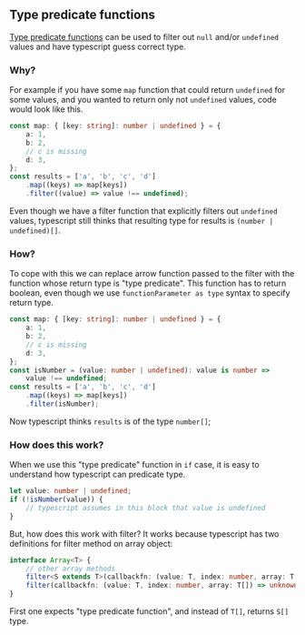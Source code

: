 ## Type predicate functions
[Type predicate functions](https://www.typescriptlang.org/docs/handbook/advanced-types.html#using-type-predicates) can be used to filter out `null` and/or `undefined` values and have typescript guess correct type.

### Why?
For example if you have some `map` function that could return `undefined` for some values, and you wanted to return only not `undefined` values, code would look like this.

```ts
const map: { [key: string]: number | undefined } = {
    a: 1,
    b: 2,
    // c is missing
    d: 3,
};
const results = ['a', 'b', 'c', 'd']
    .map((keys) => map[keys])
    .filter((value) => value !== undefined);
```

Even though we have a filter function that explicitly filters out `undefined` values, typescript still thinks that resulting type for results is `(number | undefined)[]`.

### How?

To cope with this we can replace arrow function passed to the filter with the function whose return type is "type predicate". This function has to return boolean, even though we use `functionParameter as type` syntax to specify return type.

```ts
const map: { [key: string]: number | undefined } = {
    a: 1,
    b: 2,
    // c is missing
    d: 3,
};
const isNumber = (value: number | undefined): value is number =>
    value !== undefined;
const results = ['a', 'b', 'c', 'd']
    .map((keys) => map[keys])
    .filter(isNumber);
```
Now typescript thinks `results` is of the type `number[]`;

### How does this work?

When we use this "type predicate" function in `if` case, it is easy to understand how typescript can predicate type.

```ts
let value: number | undefined;
if (!isNumber(value)) {
    // typescript assumes in this block that value is undefined
}
```

But, how does this work with filter? It works because typescript has two definitions for filter method on array object:

```ts
interface Array<T> {
    // other array methods
    filter<S extends T>(callbackfn: (value: T, index: number, array: T[]) => value is S, thisArg?: any): S[];
    filter(callbackfn: (value: T, index: number, array: T[]) => unknown, thisArg?: any): T[];
}
```

First one expects "type predicate function", and instead of `T[]`, returns `S[]` type.
